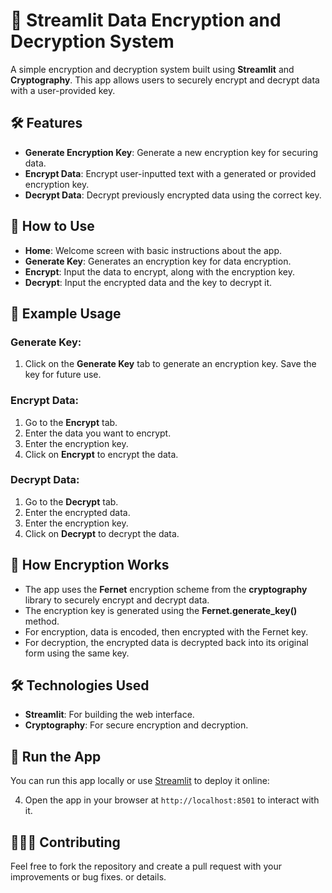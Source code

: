 # 🔐 Streamlit Data Encryption and Decryption System

A simple encryption and decryption system built using **Streamlit** and **Cryptography**. This app allows users to securely encrypt and decrypt data with a user-provided key.

## 🛠 Features

- **Generate Encryption Key**: Generate a new encryption key for securing data.
- **Encrypt Data**: Encrypt user-inputted text with a generated or provided encryption key.
- **Decrypt Data**: Decrypt previously encrypted data using the correct key.

## 📜 How to Use

- **Home**: Welcome screen with basic instructions about the app.
- **Generate Key**: Generates an encryption key for data encryption.
- **Encrypt**: Input the data to encrypt, along with the encryption key.
- **Decrypt**: Input the encrypted data and the key to decrypt it.

## 📌 Example Usage

### Generate Key:
1. Click on the **Generate Key** tab to generate an encryption key. Save the key for future use.

### Encrypt Data:
1. Go to the **Encrypt** tab.
2. Enter the data you want to encrypt.
3. Enter the encryption key.
4. Click on **Encrypt** to encrypt the data.

### Decrypt Data:
1. Go to the **Decrypt** tab.
2. Enter the encrypted data.
3. Enter the encryption key.
4. Click on **Decrypt** to decrypt the data.

## 🔑 How Encryption Works

- The app uses the **Fernet** encryption scheme from the **cryptography** library to securely encrypt and decrypt data.
- The encryption key is generated using the **Fernet.generate_key()** method.
- For encryption, data is encoded, then encrypted with the Fernet key.
- For decryption, the encrypted data is decrypted back into its original form using the same key.

## 🛠 Technologies Used

- **Streamlit**: For building the web interface.
- **Cryptography**: For secure encryption and decryption.

## 🚀 Run the App

You can run this app locally or use [Streamlit](https://streamlit.io/) to deploy it online:

4. Open the app in your browser at `http://localhost:8501` to interact with it.

## 🧑‍🤝‍🧑 Contributing

Feel free to fork the repository and create a pull request with your improvements or bug fixes.
or details.
